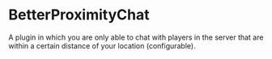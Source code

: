 # BetterProximityChat
A plugin in which you are only able to chat with players in the server that are within a certain distance of your location (configurable).
